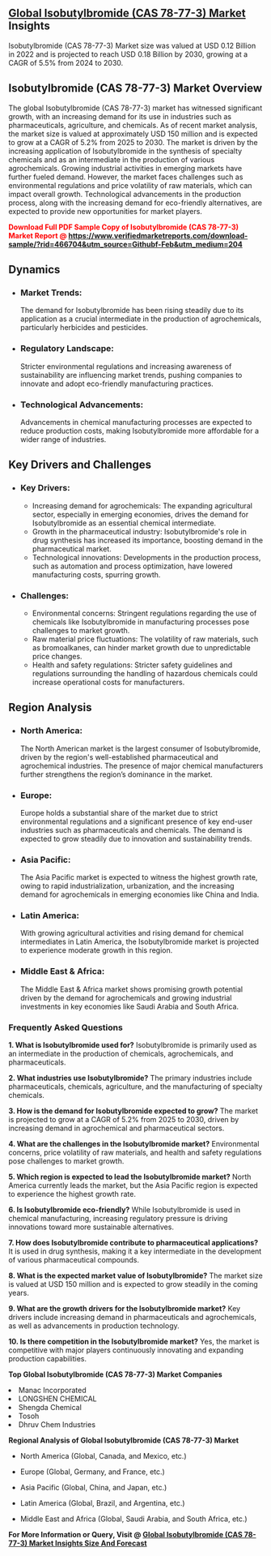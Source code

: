 <h2><a href="https://www.verifiedmarketreports.com/download-sample/?rid=466704&amp;utm_source=Githubf&amp;utm_medium=204" target="_blank">Global Isobutylbromide (CAS 78-77-3) Market</a> Insights</h2><p>Isobutylbromide (CAS 78-77-3) Market size was valued at USD 0.12 Billion in 2022 and is projected to reach USD 0.18 Billion by 2030, growing at a CAGR of 5.5% from 2024 to 2030.</p><p> <h2>Isobutylbromide (CAS 78-77-3) Market Overview</h2> <p>The global Isobutylbromide (CAS 78-77-3) market has witnessed significant growth, with an increasing demand for its use in industries such as pharmaceuticals, agriculture, and chemicals. As of recent market analysis, the market size is valued at approximately USD 150 million and is expected to grow at a CAGR of 5.2% from 2025 to 2030. The market is driven by the increasing application of Isobutylbromide in the synthesis of specialty chemicals and as an intermediate in the production of various agrochemicals. Growing industrial activities in emerging markets have further fueled demand. However, the market faces challenges such as environmental regulations and price volatility of raw materials, which can impact overall growth. Technological advancements in the production process, along with the increasing demand for eco-friendly alternatives, are expected to provide new opportunities for market players.</p> <p><strong><p><span class=""><span style="color: #ff0000;"><strong>Download Full PDF Sample Copy of Isobutylbromide (CAS 78-77-3) Market Report</strong> @ </span><a href="https://www.verifiedmarketreports.com/download-sample/?rid=466704&amp;utm_source=Githubf-Feb&amp;utm_medium=204" target="_blank">https://www.verifiedmarketreports.com/download-sample/?rid=466704&amp;utm_source=Githubf-Feb&amp;utm_medium=204</a></span></p></strong></p> <h2>Dynamics</h2> <ul> <li><h3>Market Trends:</h3> The demand for Isobutylbromide has been rising steadily due to its application as a crucial intermediate in the production of agrochemicals, particularly herbicides and pesticides.</li> <li><h3>Regulatory Landscape:</h3> Stricter environmental regulations and increasing awareness of sustainability are influencing market trends, pushing companies to innovate and adopt eco-friendly manufacturing practices.</li> <li><h3>Technological Advancements:</h3> Advancements in chemical manufacturing processes are expected to reduce production costs, making Isobutylbromide more affordable for a wider range of industries.</li> </ul> <h2>Key Drivers and Challenges</h2> <ul> <li><h3>Key Drivers:</h3> <ul> <li>Increasing demand for agrochemicals: The expanding agricultural sector, especially in emerging economies, drives the demand for Isobutylbromide as an essential chemical intermediate.</li> <li>Growth in the pharmaceutical industry: Isobutylbromide's role in drug synthesis has increased its importance, boosting demand in the pharmaceutical market.</li> <li>Technological innovations: Developments in the production process, such as automation and process optimization, have lowered manufacturing costs, spurring growth.</li> </ul> </li> <li><h3>Challenges:</h3> <ul> <li>Environmental concerns: Stringent regulations regarding the use of chemicals like Isobutylbromide in manufacturing processes pose challenges to market growth.</li> <li>Raw material price fluctuations: The volatility of raw materials, such as bromoalkanes, can hinder market growth due to unpredictable price changes.</li> <li>Health and safety regulations: Stricter safety guidelines and regulations surrounding the handling of hazardous chemicals could increase operational costs for manufacturers.</li> </ul> </li> </ul> <h2>Region Analysis</h2> <ul> <li><h3>North America:</h3> The North American market is the largest consumer of Isobutylbromide, driven by the region's well-established pharmaceutical and agrochemical industries. The presence of major chemical manufacturers further strengthens the region’s dominance in the market.</li> <li><h3>Europe:</h3> Europe holds a substantial share of the market due to strict environmental regulations and a significant presence of key end-user industries such as pharmaceuticals and chemicals. The demand is expected to grow steadily due to innovation and sustainability trends.</li> <li><h3>Asia Pacific:</h3> The Asia Pacific market is expected to witness the highest growth rate, owing to rapid industrialization, urbanization, and the increasing demand for agrochemicals in emerging economies like China and India.</li> <li><h3>Latin America:</h3> With growing agricultural activities and rising demand for chemical intermediates in Latin America, the Isobutylbromide market is projected to experience moderate growth in this region.</li> <li><h3>Middle East & Africa:</h3> The Middle East & Africa market shows promising growth potential driven by the demand for agrochemicals and growing industrial investments in key economies like Saudi Arabia and South Africa.</li> </ul> <h3>Frequently Asked Questions</h3> <p><strong>1. What is Isobutylbromide used for?</strong> Isobutylbromide is primarily used as an intermediate in the production of chemicals, agrochemicals, and pharmaceuticals.</p> <p><strong>2. What industries use Isobutylbromide?</strong> The primary industries include pharmaceuticals, chemicals, agriculture, and the manufacturing of specialty chemicals.</p> <p><strong>3. How is the demand for Isobutylbromide expected to grow?</strong> The market is projected to grow at a CAGR of 5.2% from 2025 to 2030, driven by increasing demand in agrochemical and pharmaceutical sectors.</p> <p><strong>4. What are the challenges in the Isobutylbromide market?</strong> Environmental concerns, price volatility of raw materials, and health and safety regulations pose challenges to market growth.</p> <p><strong>5. Which region is expected to lead the Isobutylbromide market?</strong> North America currently leads the market, but the Asia Pacific region is expected to experience the highest growth rate.</p> <p><strong>6. Is Isobutylbromide eco-friendly?</strong> While Isobutylbromide is used in chemical manufacturing, increasing regulatory pressure is driving innovations toward more sustainable alternatives.</p> <p><strong>7. How does Isobutylbromide contribute to pharmaceutical applications?</strong> It is used in drug synthesis, making it a key intermediate in the development of various pharmaceutical compounds.</p> <p><strong>8. What is the expected market value of Isobutylbromide?</strong> The market size is valued at USD 150 million and is expected to grow steadily in the coming years.</p> <p><strong>9. What are the growth drivers for the Isobutylbromide market?</strong> Key drivers include increasing demand in pharmaceuticals and agrochemicals, as well as advancements in production technology.</p> <p><strong>10. Is there competition in the Isobutylbromide market?</strong> Yes, the market is competitive with major players continuously innovating and expanding production capabilities.</p> </p><p><strong>Top Global Isobutylbromide (CAS 78-77-3) Market Companies</strong></p><div data-test-id=""><p><li>Manac Incorporated</li><li> LONGSHEN CHEMICAL</li><li> Shengda Chemical</li><li> Tosoh</li><li> Dhruv Chem Industries</li></p><div><strong>Regional Analysis of&nbsp;Global Isobutylbromide (CAS 78-77-3) Market</strong></div><ul><li dir="ltr"><p dir="ltr">North America&nbsp;(Global, Canada, and Mexico, etc.)</p></li><li dir="ltr"><p dir="ltr">Europe (Global, Germany, and France, etc.)</p></li><li dir="ltr"><p dir="ltr">Asia Pacific&nbsp;(Global, China, and Japan, etc.)</p></li><li dir="ltr"><p dir="ltr">Latin America&nbsp;(Global, Brazil, and Argentina, etc.)</p></li><li dir="ltr">Middle East and Africa&nbsp;(Global, Saudi Arabia, and South Africa, etc.)</li></ul><p><strong>For More Information or Query, Visit @&nbsp;</strong><strong><a href="https://www.verifiedmarketreports.com/product/isobutylbromide-cas-78-77-3-market/?utm_source=Githubf&amp;utm_medium=204" target="_blank">Global Isobutylbromide (CAS 78-77-3) Market Insights Size And Forecast</a></strong></p></div>
